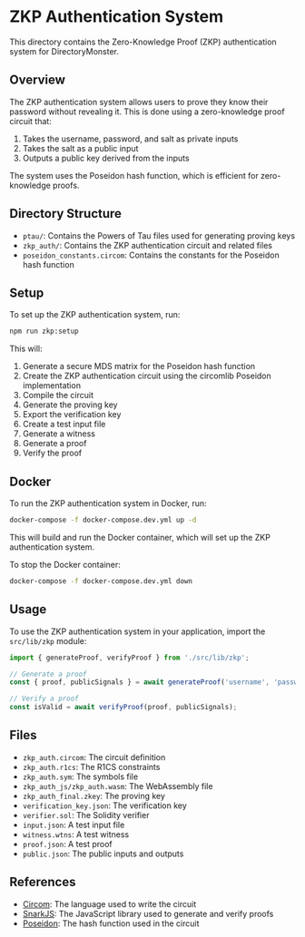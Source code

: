# ZKP Authentication System

This directory contains the Zero-Knowledge Proof (ZKP) authentication system for DirectoryMonster.

## Overview

The ZKP authentication system allows users to prove they know their password without revealing it. This is done using a zero-knowledge proof circuit that:

1. Takes the username, password, and salt as private inputs
2. Takes the salt as a public input
3. Outputs a public key derived from the inputs

The system uses the Poseidon hash function, which is efficient for zero-knowledge proofs.

## Directory Structure

- `ptau/`: Contains the Powers of Tau files used for generating proving keys
- `zkp_auth/`: Contains the ZKP authentication circuit and related files
- `poseidon_constants.circom`: Contains the constants for the Poseidon hash function

## Setup

To set up the ZKP authentication system, run:

```bash
npm run zkp:setup
```

This will:

1. Generate a secure MDS matrix for the Poseidon hash function
2. Create the ZKP authentication circuit using the circomlib Poseidon implementation
3. Compile the circuit
4. Generate the proving key
5. Export the verification key
6. Create a test input file
7. Generate a witness
8. Generate a proof
9. Verify the proof

## Docker

To run the ZKP authentication system in Docker, run:

```bash
docker-compose -f docker-compose.dev.yml up -d
```

This will build and run the Docker container, which will set up the ZKP authentication system.

To stop the Docker container:

```bash
docker-compose -f docker-compose.dev.yml down
```

## Usage

To use the ZKP authentication system in your application, import the `src/lib/zkp` module:

```typescript
import { generateProof, verifyProof } from './src/lib/zkp';

// Generate a proof
const { proof, publicSignals } = await generateProof('username', 'password', 'salt');

// Verify a proof
const isValid = await verifyProof(proof, publicSignals);
```

## Files

- `zkp_auth.circom`: The circuit definition
- `zkp_auth.r1cs`: The R1CS constraints
- `zkp_auth.sym`: The symbols file
- `zkp_auth_js/zkp_auth.wasm`: The WebAssembly file
- `zkp_auth_final.zkey`: The proving key
- `verification_key.json`: The verification key
- `verifier.sol`: The Solidity verifier
- `input.json`: A test input file
- `witness.wtns`: A test witness
- `proof.json`: A test proof
- `public.json`: The public inputs and outputs

## References

- [Circom](https://docs.circom.io/): The language used to write the circuit
- [SnarkJS](https://github.com/iden3/snarkjs): The JavaScript library used to generate and verify proofs
- [Poseidon](https://www.poseidon-hash.info/): The hash function used in the circuit
